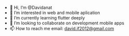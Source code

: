 - 👋 Hi, I’m @Davidanat
- 👀 I’m interested in web and mobile aplication
- 🌱 I’m currently learning flutter deeply
- 💞️ I’m looking to collaborate on development mobile apps
- 📫 How to reach me email: david.if2012@gmail.com

<!---
Davidanat/Davidanat is a ✨ special ✨ repository because its `README.md` (this file) appears on your GitHub profile.
You can click the Preview link to take a look at your changes.
--->
